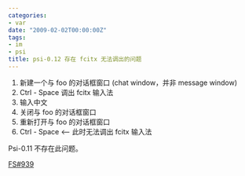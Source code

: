 ```yaml
---
categories:
- var
date: "2009-02-02T00:00:00Z"
tags:
- im
- psi
title: psi-0.12 存在 fcitx 无法调出的问题
---
```


1. 新建一个与 foo 的对话框窗口 (chat window，并非 message window)
2. Ctrl - Space 调出 fcitx 输入法
3. 输入中文
4. 关闭与 foo 的对话框窗口
5. 重新打开与 foo 的对话框窗口
6. Ctrl - Space  <-- 此时无法调出 fcitx 输入法

Psi-0.11 不存在此问题。

[FS#939](http://flyspray.psi-im.org/task/939?project=1&order=id&sort=desc&order2=tasktype&sort2=asc)
